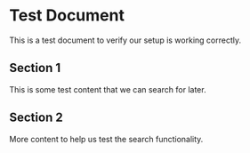 # Test Document
This is a test document to verify our setup is working correctly.

## Section 1
This is some test content that we can search for later.

## Section 2
More content to help us test the search functionality.
